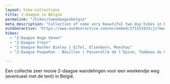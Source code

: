 ```yaml
---
layout: hike-collections
title: 2-daagse in Belgie
permalink: "/hikes/tweedaagsebelgie"
meta_description: "Collection of some very beautiful two day hikes in Belgium"
outdooractive: "https://www.outdooractive.com/en/embed/273153433/js?mw=false&usr=4imcb1&key=USR-LKA30EGO-EMWGMIS4-4OSSTG7J"
hikes:
  - "2-Daagse Hoge Venen"
  - "2-Daagse Freyr"
  - "2-Daagse Rocher Bieley | Eifel, Elsenborn, Monshau"
  - "2-Daagse Poupehan - Bouillon | Passerelle de l'Epine, Tombeau du Géant, Laddertjeswandeling"

---
```


Een collectie zeer mooie 2-daagse wandelingen voor een weekendje weg (eventueel met de tent) in België.